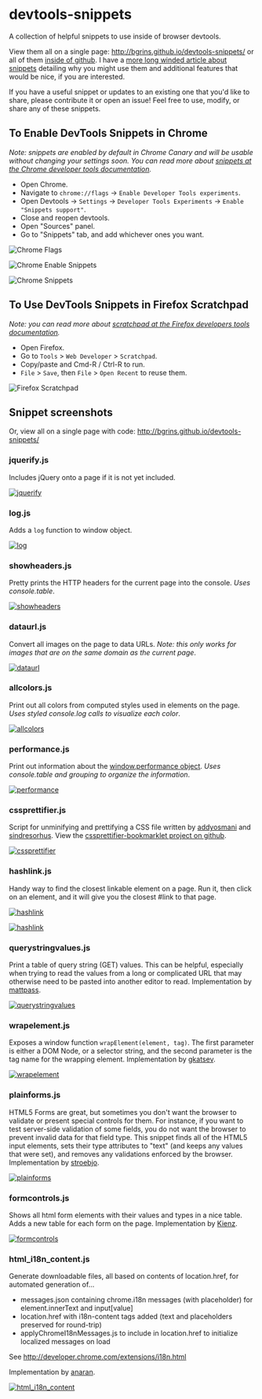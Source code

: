 devtools-snippets
=================

A collection of helpful snippets to use inside of browser devtools.

View them all on a single page: http://bgrins.github.io/devtools-snippets/ or all of them [inside of github](https://github.com/bgrins/devtools-snippets/tree/master/snippets).  I have a [more long winded article about snippets](http://www.briangrinstead.com/blog/devtools-snippets) detailing why you might use them and additional features that would be nice, if you are interested.

If you have a useful snippet or updates to an existing one that you'd like to share, please contribute it or open an issue!  Feel free to use, modify, or share any of these snippets.

## To Enable DevTools Snippets in Chrome

*Note: snippets are enabled by default in Chrome Canary and will be usable without changing your settings soon. You can read more about [snippets at the Chrome developer tools documentation](https://developers.google.com/chrome-developer-tools/docs/authoring-development-workflow#snippets).*

* Open Chrome.
* Navigate to `chrome://flags` -> `Enable Developer Tools experiments`.
* Open Devtools -> `Settings` -> `Developer Tools Experiments` -> `Enable "Snippets support"`.
* Close and reopen devtools.
* Open "Sources" panel.
* Go to "Snippets" tab, and add whichever ones you want.

![Chrome Flags](screenshots/chrome-flags.png)

![Chrome Enable Snippets](screenshots/chrome-enable-snippets.png)

![Chrome Snippets](screenshots/chrome-snippets.png)

## To Use DevTools Snippets in Firefox Scratchpad

*Note: you can read more about [scratchpad at the  Firefox developers tools documentation](https://developer.mozilla.org/en-US/docs/Tools/Scratchpad).*

* Open Firefox.
* Go to `Tools` > `Web Developer` > `Scratchpad`.
* Copy/paste and Cmd-R / Ctrl-R to run.
* `File` > `Save`, then `File` > `Open Recent` to reuse them.

![Firefox Scratchpad](screenshots/firefox-scratchpad.png)


## Snippet screenshots

Or, view all on a single page with code: http://bgrins.github.io/devtools-snippets/

### jquerify.js
Includes jQuery onto a page if it is not yet included.

[![jquerify](screenshots/jquerify.png)](snippets/jquerify.js)

### log.js
Adds a `log` function to window object.

[![log](screenshots/log.png)](snippets/log.js)

### showheaders.js
Pretty prints the HTTP headers for the current page into the console.  *Uses console.table*.

[![showheaders](screenshots/showheaders.png)](snippets/showheaders.js)

### dataurl.js
Convert all images on the page to data URLs.  *Note: this only works for images that are on the same domain as the current page*.

[![dataurl](screenshots/dataurl.png)](snippets/dataurl.js)

### allcolors.js
Print out all colors from computed styles used in elements on the page.  *Uses styled console.log calls to visualize each color*.

[![allcolors](screenshots/allcolors.png)](snippets/allcolors.js)

### performance.js
Print out information about the [window.performance object](https://developer.mozilla.org/en-US/docs/Navigation_timing).  *Uses console.table and grouping to organize the information*.

[![performance](screenshots/performance.png)](snippets/performance.js)

### cssprettifier.js

Script for unminifying and prettifying a CSS file written by [addyosmani](http://addyosmani.com) and [sindresorhus](http://sindresorhus.com). View the [cssprettifier-bookmarklet project on github](https://github.com/addyosmani/cssprettifier-bookmarklet).

[![cssprettifier](screenshots/cssprettifier.png)](snippets/cssprettifier.js)

### hashlink.js

Handy way to find the closest linkable element on a page.  Run it, then click on an element, and it will give you the closest #link to that page.

[![hashlink](screenshots/hashlink.png)](snippets/hashlink.js)

[![hashlink](screenshots/hashlink.gif)](snippets/hashlink.js)

### querystringvalues.js

Print a table of query string (GET) values.  This can be helpful, especially when trying to read the values from a long or complicated URL that may otherwise need to be pasted into another editor to read.  Implementation by [mattpass](https://github.com/mattpass).

[![querystringvalues](screenshots/querystringvalues.png)](snippets/querystringvalues.js)

### wrapelement.js

 Exposes a window function `wrapElement(element, tag)`.  The first parameter is either a DOM Node, or a selector string, and the second parameter is the tag name for the wrapping element.  Implementation by [gkatsev](https://github.com/gkatsev).

[![wrapelement](screenshots/wrapelement.png)](snippets/wrapelement.js)

### plainforms.js

 HTML5 Forms are great, but sometimes you don't want the browser to validate or present special controls for them. For instance, if you want to test server-side validation of some fields, you do not want the browser to prevent invalid data for that field type. This snippet finds all of the HTML5 input elements, sets their type attributes to "text" (and keeps any values that were set), and removes any validations enforced by the browser.  Implementation by [stroebjo](https://github.com/stroebjo).

[![plainforms](screenshots/plainforms.gif)](snippets/plainforms.js)

### formcontrols.js

Shows all html form elements with their values and types in a nice table.  Adds a new table for each form on the page.  Implementation by [Kienz](https://github.com/Kienz).

[![formcontrols](screenshots/formcontrols.png)](snippets/formcontrols.js)

### html_i18n_content.js

Generate downloadable files, all based on contents of location.href, for automated generation of...

* messages.json containing chrome.i18n messages (with placeholder) for element.innerText and input[value]
* location.href with i18n-content tags added (text and placeholders preserved for round-trip)
* applyChromeI18nMessages.js to include in location.href to initialize localized messages on load

See http://developer.chrome.com/extensions/i18n.html

Implementation by [anaran](https://github.com/anaran).

[![html_i18n_content](screenshots/html_i18n_content.gif)](snippets/html_i18n_content.js)

